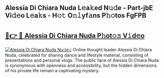 ## Alessia Di Chiara Nuda L𝚎a𝚔ed N𝚞𝚍e - Part-jbE Vi𝚍𝚎o L𝚎a𝚔s - H𝚘𝚝 O𝚗𝚕yf𝚊ns P𝚑𝚘tos FgFPB

# <h2><a href="http://kf60mdf.oniu.top/?m=Alessia+Di+Chiara+Nuda">🔗👉 🔴 Alessia Di Chiara Nuda P𝚑ot𝚘𝚜 V𝚒d𝚎o</a></h2>

[![Alessia Di Chiara Nuda Nu𝚍e𝚜](https://i.imgur.com/0qMVB7G.gif)](http://kf60mdf.oniu.top/?m=Alessia+Di+Chiara+Nuda)
Online thought leader Alessia Di Chiara Nuda, celebrated for sharing dance and lifestyle material, consisting of presentations and personal vlogs. The public face of Alessia Di Chiara Nuda is synonymous with openness and accessibility, but the hidden dimensions of his private life remain a captivating mystery.  
